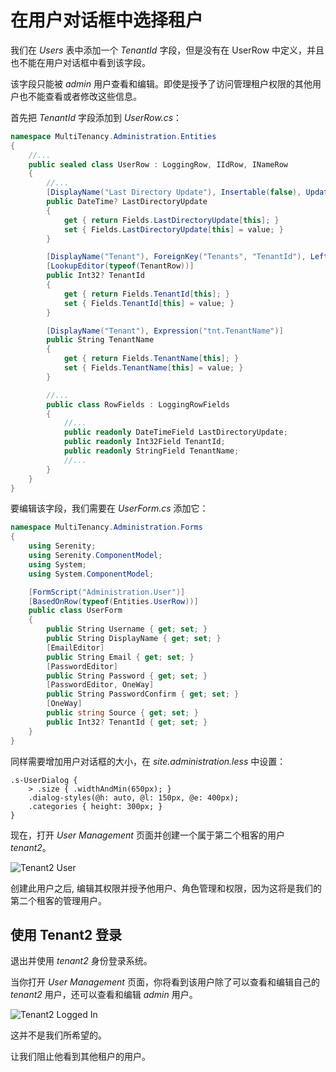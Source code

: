 # 在用户对话框中选择租户

我们在 *Users* 表中添加一个 *TenantId* 字段，但是没有在 UserRow 中定义，并且也不能在用户对话框中看到该字段。

该字段只能被 *admin* 用户查看和编辑。即使是授予了访问管理租户权限的其他用户也不能查看或者修改这些信息。

首先把 *TenantId* 字段添加到 *UserRow.cs*：

```cs
namespace MultiTenancy.Administration.Entities
{
    //...
    public sealed class UserRow : LoggingRow, IIdRow, INameRow
    {
        //...
        [DisplayName("Last Directory Update"), Insertable(false), Updatable(false)]
        public DateTime? LastDirectoryUpdate
        {
            get { return Fields.LastDirectoryUpdate[this]; }
            set { Fields.LastDirectoryUpdate[this] = value; }
        }

        [DisplayName("Tenant"), ForeignKey("Tenants", "TenantId"), LeftJoin("tnt")]
        [LookupEditor(typeof(TenantRow))]
        public Int32? TenantId
        {
            get { return Fields.TenantId[this]; }
            set { Fields.TenantId[this] = value; }
        }

        [DisplayName("Tenant"), Expression("tnt.TenantName")]
        public String TenantName
        {
            get { return Fields.TenantName[this]; }
            set { Fields.TenantName[this] = value; }
        }

        //...
        public class RowFields : LoggingRowFields
        {
            //...
            public readonly DateTimeField LastDirectoryUpdate;
            public readonly Int32Field TenantId;
            public readonly StringField TenantName;
            //...
        }
    }
}

```

要编辑该字段，我们需要在 *UserForm.cs* 添加它：

```cs
namespace MultiTenancy.Administration.Forms
{
    using Serenity;
    using Serenity.ComponentModel;
    using System;
    using System.ComponentModel;

    [FormScript("Administration.User")]
    [BasedOnRow(typeof(Entities.UserRow))]
    public class UserForm
    {
        public String Username { get; set; }
        public String DisplayName { get; set; }
        [EmailEditor]
        public String Email { get; set; }
        [PasswordEditor]
        public String Password { get; set; }
        [PasswordEditor, OneWay]
        public String PasswordConfirm { get; set; }
        [OneWay]
        public string Source { get; set; }
        public Int32? TenantId { get; set; }
    }
}
```

同样需要增加用户对话框的大小，在 *site.administration.less* 中设置：

```less
.s-UserDialog {
    > .size { .widthAndMin(650px); }
    .dialog-styles(@h: auto, @l: 150px, @e: 400px);
    .categories { height: 300px; }
}
```

现在，打开 *User Management* 页面并创建一个属于第二个租客的用户 *tenant2*。

![Tenant2 User](img/create_tenant2_user.png)

创建此用户之后, 编辑其权限并授予他用户、角色管理和权限，因为这将是我们的第二个租客的管理用户。

## 使用 Tenant2 登录

退出并使用 *tenant2* 身份登录系统。

当你打开 *User Management* 页面，你将看到该用户除了可以查看和编辑自己的 *tenant2* 用户，还可以查看和编辑 *admin* 用户。

![Tenant2 Logged In](img/tenant2_logged_in.png)

这并不是我们所希望的。

让我们阻止他看到其他租户的用户。
